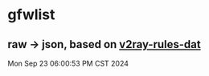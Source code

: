 # gfwlist
## raw -> json, based on [v2ray-rules-dat](https://github.com/Loyalsoldier/v2ray-rules-dat)
Mon Sep 23 06:00:53 PM CST 2024

